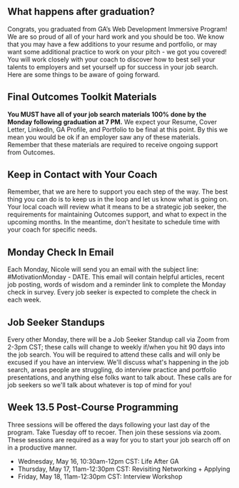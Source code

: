## What happens after graduation?

Congrats, you graduated from GA’s Web Development Immersive Program! We are so proud of all of your hard work and you should be too. We know that you may have a few additions to your resume and portfolio, or may want some additional practice to work on your pitch - we got you covered!  You will work closely with your coach to discover how to best sell your talents to employers and set yourself up for success in your job search. Here are some things to be aware of going forward. 

## Final Outcomes Toolkit Materials 
**You MUST have all of your job search materials 100% done by the Monday following graduation at 7 PM.** 
We expect your Resume, Cover Letter, LinkedIn, GA Profile, and Portfolio to be final at this point. By this we mean you would be ok if an employer saw any of these materials. Remember that these materials are required to receive ongoing support from Outcomes.

## Keep in Contact with Your Coach

Remember, that we are here to support you each step of the way.  The best thing you can do is to keep us in the loop and let us know what is going on. Your local coach will review what it means to be a strategic job seeker, the requirements for maintaining Outcomes support, and what to expect in the upcoming months. In the meantime, don't hesitate to schedule time with your coach for specific needs. 

## Monday Check In Email

Each Monday, Nicole will send you an email with the subject line: #MotivationMonday - DATE. This email will contain helpful articles, recent job posting, words of wisdom and a reminder link to complete the Monday check in survey. Every job seeker is expected to complete the check in each week.

## Job Seeker Standups

Every other Monday, there will be a Job Seeker Standup call via Zoom from 2-3pm CST; these calls will change to weekly if/when you hit 90 days into the job search. You will be required to attend these calls and will only be excused if you have an interview. We'll discuss what's happening in the job search, areas people are struggling, do interview practice and portfolio presentations, and anything else folks want to talk about. These calls are for job seekers so we'll talk about whatever is top of mind for you! 

## Week 13.5 Post-Course Programming

Three sessions will be offered the days following your last day of the program. Take Tuesday off to recoer. Then join these sessions via zoom. These sessions are required as a way for you to start your job search off on in a productive manner. 
- Wednesday, May 16, 10:30am-12pm CST: Life After GA
- Thursday, May 17, 11am-12:30pm CST: Revisiting Networking + Applying
- Friday, May 18, 11am-12:30pm CST: Interview Workshop
